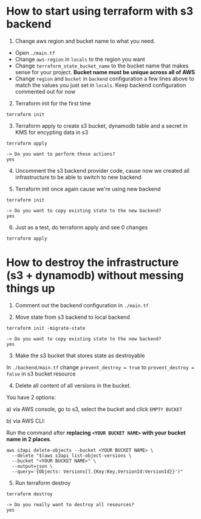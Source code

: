 # How to start using terraform with s3 backend

1. Change aws region and bucket name to what you need.

- Open `./main.tf`
- Change `aws-region` in `locals` to the region you want
- Change `terraform_state_bucket_name` to the bucket name that makes sense for your project. **Bucket name must be unique across all of AWS**
- Change `region` and `bucket` in `backend` configuration a few lines above to match the values you just set in `locals`. Keep backend configuration commented out for now

2. Terraform init for the first time

```
terraform init
```

3. Terraform apply to create s3 bucket, dynamodb table and a secret in KMS for encypting data in s3

```
terraform apply

-> Do you want to perform these actions?
yes
```

4.  Uncomment the s3 backend provider code, cause now we created all infrastructure to be able to switch to new backend

5.  Terraform init once again cause we're using new backend

```
terraform init

-> Do you want to copy existing state to the new backend?
yes
```

6. Just as a test, do terraform apply and see 0 changes

```
terraform apply
```

# How to destroy the infrastructure (s3 + dynamodb) without messing things up

1. Comment out the backend configuration in `./main.tf`

2. Move state from s3 backend to local backend

```
terraform init -migrate-state

-> Do you want to copy existing state to the new backend?
yes
```

3. Make the s3 bucket that stores state as destroyable

In `./backend/main.tf` change `prevent_destroy = true` to `prevent_destroy = false` in s3 bucket resource

4. Delete all content of all versions in the bucket.

You have 2 options:

a) via AWS console, go to s3, select the bucket and click `EMPTY BUCKET`

b) via AWS CLI:

Run the command after
**replacing `<YOUR BUCKET NAME>` with your bucket name in 2 places**.

```
aws s3api delete-objects --bucket <YOUR BUCKET NAME> \
  --delete "$(aws s3api list-object-versions \
  --bucket "<YOUR BUCKET NAME>" \
  --output=json \
  --query='{Objects: Versions[].{Key:Key,VersionId:VersionId}}')"
```

5. Run terraform destroy

```
terraform destroy

-> Do you really want to destroy all resources?
yes
```
